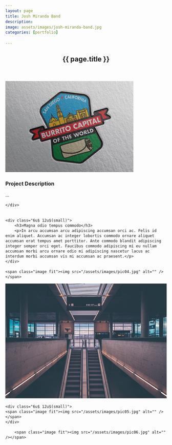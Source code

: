 ```yaml
---
layout: page
title: Josh Miranda Band
description:
image: assets/images/josh-miranda-band.jpg
categories: [portfolio]

---
```

<section id="one">
	<div class="inner">
		<header class="major">
			<h1> {{ page.title }} </h1>
		</header>

<!-- Content -->
<span class="image fit"><img src="/assets/images/burrito-capital-of-the-world.jpg" alt="" /></span>


<div class="row">
	<div class="6u 12u$(small)">
		<h3>Project Description</h3>
		<p>...</p>

	</div>


	<div class="6u$ 12u$(small)">
		<h3>Magna odio tempus commodo</h3>
		<p>In arcu accumsan arcu adipiscing accumsan orci ac. Felis id enim aliquet. Accumsan ac integer lobortis commodo ornare aliquet accumsan erat tempus amet porttitor. Ante commodo blandit adipiscing integer semper orci eget. Faucibus commodo adipiscing mi eu nullam accumsan morbi arcu ornare odio mi adipiscing nascetur lacus ac interdum morbi accumsan vis mi accumsan ac praesent.</p>
	</div>

	<span class="image fit"><img src="/assets/images/pic04.jpg" alt="" /></span>


  <div class="row">
  	<div class="6u 12u$(small)">
    <span class="image fit"><img src="/assets/images/pic05.jpg" alt="" /></span>
  	</div>


  	<div class="6u$ 12u$(small)">
    <span class="image fit"><img src="/assets/images/pic05.jpg" alt="" /></span>
  	</div>

		<span class="image fit"><img src="/assets/images/pic06.jpg" alt="" /></span>

